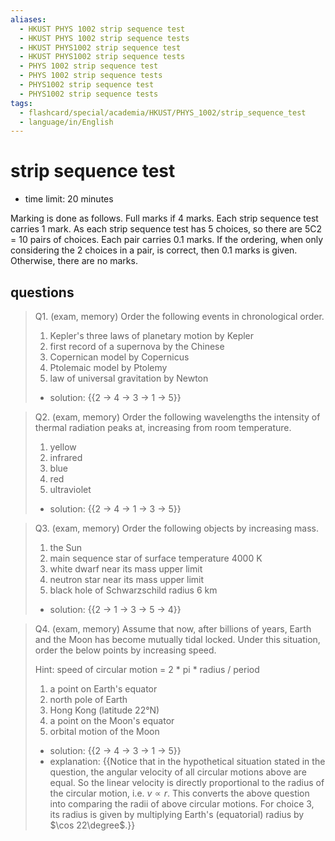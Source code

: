 ```yaml
---
aliases:
  - HKUST PHYS 1002 strip sequence test
  - HKUST PHYS 1002 strip sequence tests
  - HKUST PHYS1002 strip sequence test
  - HKUST PHYS1002 strip sequence tests
  - PHYS 1002 strip sequence test
  - PHYS 1002 strip sequence tests
  - PHYS1002 strip sequence test
  - PHYS1002 strip sequence tests
tags:
  - flashcard/special/academia/HKUST/PHYS_1002/strip_sequence_test
  - language/in/English
---
```


# strip sequence test

- time limit: 20 minutes

Marking is done as follows. Full marks if 4 marks. Each strip sequence test carries 1 mark. As each strip sequence test has 5 choices, so there are 5C2 = 10 pairs of choices. Each pair carries 0.1 marks. If the ordering, when only considering the 2 choices in a pair, is correct, then 0.1 marks is given. Otherwise, there are no marks.

## questions

> Q1. (exam, memory) Order the following events in chronological order.
>
> 1. Kepler's three laws of planetary motion by Kepler
> 2. first record of a supernova by the Chinese
> 3. Copernican model by Copernicus
> 4. Ptolemaic model by Ptolemy
> 5. law of universal gravitation by Newton
>
> <!-- My answer swapped 2 and 4, so only got 0.9 out of 1 mark. -->
>
> - solution: {{2 → 4 → 3 → 1 → 5}}

<!-- markdownlint MD028 -->

> Q2. (exam, memory) Order the following wavelengths the intensity of thermal radiation peaks at, increasing from room temperature.
>
> 1. yellow
> 2. infrared
> 3. blue
> 4. red
> 5. ultraviolet
>
> - solution: {{2 → 4 → 1 → 3 → 5}}

<!-- markdownlint MD028 -->

> Q3. (exam, memory) Order the following objects by increasing mass.
>
> 1. the Sun
> 2. main sequence star of surface temperature 4000 K
> 3. white dwarf near its mass upper limit
> 4. neutron star near its mass upper limit
> 5. black hole of Schwarzschild radius 6 km
>
> - solution: {{2 → 1 → 3 → 5 → 4}}

<!-- markdownlint MD028 -->

> Q4. (exam, memory) Assume that now, after billions of years, Earth and the Moon has become mutually tidal locked. Under this situation, order the below points by increasing speed.
>
> Hint: speed of circular motion = 2 \* pi \* radius / period
>
> 1. a point on Earth's equator
> 2. north pole of Earth
> 3. Hong Kong (latitude 22°N)
> 4. a point on the Moon's equator
> 5. orbital motion of the Moon
>
> - solution: {{2 → 4 → 3 → 1 → 5}}
> - explanation: {{Notice that in the hypothetical situation stated in the question, the angular velocity of all circular motions above are equal. So the linear velocity is directly proportional to the radius of the circular motion, i.e. $v \propto r$. This converts the above question into comparing the radii of above circular motions. For choice 3, its radius is given by multiplying Earth's (equatorial) radius by $\cos 22\degree$.}}

